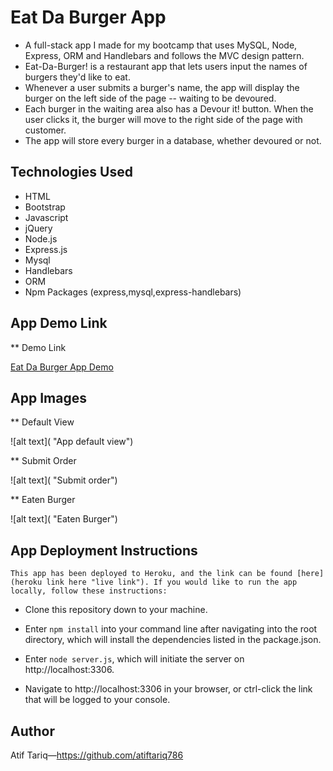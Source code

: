 #   Eat Da Burger App

*   A full-stack app I made for my bootcamp that uses MySQL, Node, Express, ORM and Handlebars and       follows the MVC design pattern.
*   Eat-Da-Burger! is a restaurant app that lets users input the names of burgers they'd like to eat.
*   Whenever a user submits a burger's name, the app will display the burger on the left side of the     page -- waiting to be devoured.
*   Each burger in the waiting area also has a Devour it! button. When the user clicks it, the           burger will move to the right side of the page with customer.
*   The app will store every burger in a database, whether devoured or not.

##  Technologies Used

*   HTML
*   Bootstrap
*   Javascript
*   jQuery
*   Node.js
*   Express.js
*   Mysql
*   Handlebars
*   ORM
*   Npm Packages (express,mysql,express-handlebars)

##  App Demo Link

**  Demo Link

[Eat Da Burger App Demo]()

##  App Images

**  Default View

![alt text]( "App default view")

**  Submit Order

![alt text]( "Submit order")

**  Eaten Burger

![alt text]( "Eaten Burger")



##  App Deployment Instructions
    This app has been deployed to Heroku, and the link can be found [here](heroku link here "live link"). If you would like to run the app locally, follow these instructions: 

*   Clone this repository down to your machine.
   
*   Enter `npm install` into your command line after navigating into the root directory, which will      install the dependencies listed in the package.json.
   
*   Enter `node server.js`, which will initiate the server on http://localhost:3306.
   
*   Navigate to http://localhost:3306 in your browser, or ctrl-click the link that will be logged to     your console. 


##  Author 

   Atif Tariq—https://github.com/atiftariq786
